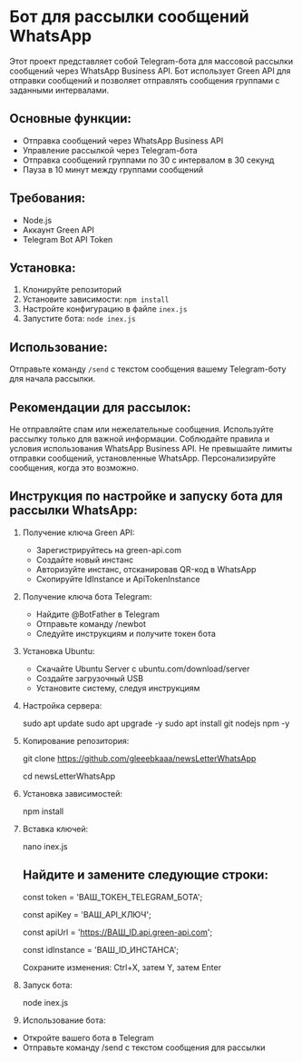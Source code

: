# Бот для рассылки сообщений WhatsApp

Этот проект представляет собой Telegram-бота для массовой рассылки сообщений через WhatsApp Business API. Бот использует Green API для отправки сообщений и позволяет отправлять сообщения группами с заданными интервалами.

## Основные функции:

- Отправка сообщений через WhatsApp Business API
- Управление рассылкой через Telegram-бота
- Отправка сообщений группами по 30 с интервалом в 30 секунд
- Пауза в 10 минут между группами сообщений

## Требования:

- Node.js
- Аккаунт Green API
- Telegram Bot API Token

## Установка:

1. Клонируйте репозиторий
2. Установите зависимости: `npm install`
3. Настройте конфигурацию в файле `inex.js`
4. Запустите бота: `node inex.js`

## Использование:

Отправьте команду `/send` с текстом сообщения вашему Telegram-боту для начала рассылки.

## Рекомендации для рассылок:
Не отправляйте спам или нежелательные сообщения.
Используйте рассылку только для важной информации.
Соблюдайте правила и условия использования WhatsApp Business API.
Не превышайте лимиты отправки сообщений, установленные WhatsApp.
Персонализируйте сообщения, когда это возможно.

## Инструкция по настройке и запуску бота для рассылки WhatsApp:

1. Получение ключа Green API:
   
   - Зарегистрируйтесь на green-api.com
   - Создайте новый инстанс
   - Авторизуйте инстанс, отсканировав QR-код в WhatsApp
   - Скопируйте IdInstance и ApiTokenInstance

2. Получение ключа бота Telegram:
   
   - Найдите @BotFather в Telegram
   - Отправьте команду /newbot
   - Следуйте инструкциям и получите токен бота

3. Установка Ubuntu:
   
   - Скачайте Ubuntu Server с ubuntu.com/download/server
   - Создайте загрузочный USB
   - Установите систему, следуя инструкциям

4. Настройка сервера:
   
   sudo apt update
   sudo apt upgrade -y
   sudo apt install git nodejs npm -y

5. Копирование репозитория:
   
   git clone https://github.com/gleeebkaaa/newsLetterWhatsApp
   
   cd newsLetterWhatsApp

7. Установка зависимостей:
   
   npm install

8. Вставка ключей:
   
   nano inex.js

   ## Найдите и замените следующие строки:
   
   const token = 'ВАШ_ТОКЕН_TELEGRAM_БОТА';
   
   const apiKey = 'ВАШ_API_КЛЮЧ';
   
   const apiUrl = 'https://ВАШ_ID.api.green-api.com';
   
   const idInstance = 'ВАШ_ID_ИНСТАНСА';
   

   Сохраните изменения: Ctrl+X, затем Y, затем Enter

9. Запуск бота:
   
   node inex.js

10. Использование бота:
    
   - Откройте вашего бота в Telegram
   - Отправьте команду /send с текстом сообщения для рассылки

